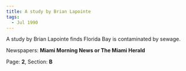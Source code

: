 ```yaml
---  
title: A study by Brian Lapointe  
tags:  
  - Jul 1990  
---  
```

  
A study by Brian Lapointe finds Florida Bay is contaminated by sewage.  
  
Newspapers: **Miami Morning News or The Miami Herald**  
  
Page: **2**, Section: **B** 
